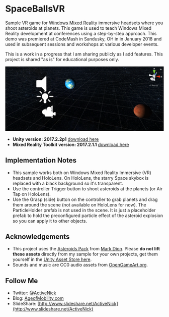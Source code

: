 # SpaceBallsVR
Sample VR game for [Windows Mixed Reality](https://aka.ms/mr) immersive headsets where you shoot asteroids at planets. This game is used to teach Windows Mixed Reality development at conferences using a step-by-step approach. This demo was premiered at CodeMash in Sandusky, OH in in January 2018 and used in subsequent sessions and workshops at various developer events. 

This is a work in a progress that I am sharing publicly as I add features. This project is shared "as is" for educational purposes only.

![Scene View](Screenshots/SceneView01.PNG)

* **Unity version: 2017.2.2p1** [download here](https://beta.unity3d.com/download/31794ac12ad1/UnityDownloadAssistant-2017.2.2p1.exe?_ga=2.249016135.1140385856.1521162264-26152681.1510325491)
* **Mixed Reality Toolkit version: 2017.2.1.1** [download here](https://github.com/Microsoft/MixedRealityToolkit-Unity/releases/tag/2017.2.1.1)

## Implementation Notes
* This sample works both on Windows Mixed Reality Immersive (VR) headsets and HoloLens. On HoloLens, the starry Space skybox is replaced with a black background so it's transparent.
* Use the controller Trigger button to shoot asteroids at the planets (or Air Tap on HoloLens).
* Use the Grasp (side) button on the controller to grab planets and drag them around the scene (not available on HoloLens for now).
The ParticleHolder prefab is not used in the scene. It is just a placeholder prefab to hold the preconfigured particle effect of the asteroid explosion so you can apply it to other objects.

## Acknowledgements
* This project uses the [Asteroids Pack](https://assetstore.unity.com/packages/3d/environments/asteroids-pack-84988) from [Mark Dion](https://assetstore.unity.com/publishers/27658). Please **do not lift these assets** directly from my sample for your own projects, get them yourself in the [Unity Asset Store here](https://assetstore.unity.com/packages/3d/environments/asteroids-pack-84988).
* Sounds and music are CC0 audio assets from [OpenGameArt.org](http://opengameart.org).

## Follow Me
* Twitter: [@ActiveNick](http://twitter.com/ActiveNick)
* Blog: [AgeofMobility.com](http://AgeofMobility.com)
* SlideShare: [http://www.slideshare.net/ActiveNick](http://www.slideshare.net/ActiveNick)
